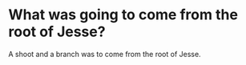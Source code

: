 # What was going to come from the root of Jesse?

A shoot and a branch was to come from the root of Jesse.
